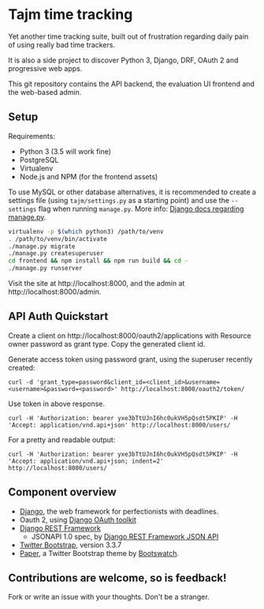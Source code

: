 # Tajm time tracking

Yet another time tracking suite, built out of frustration regarding daily pain of using really bad
time trackers.

It is also a side project to discover Python 3, Django, DRF, OAuth 2 and progressive web apps.

This git repository contains the API backend, the evaluation UI frontend and the web-based admin.

## Setup

Requirements:

* Python 3 (3.5 will work fine)
* PostgreSQL
* Virtualenv
* Node.js and NPM (for the frontend assets)

To use MySQL or other database alternatives, it is recommended to create a settings file
(using `tajm/settings.py` as a starting point) and use the
`--settings` flag when running `manage.py`. More info: [Django docs regarding manage.py](https://docs.djangoproject.com/en/1.10/ref/django-admin/#cmdoption-settings).

```bash
virtualenv -p $(which python3) /path/to/venv
. /path/to/venv/bin/activate
./manage.py migrate
./manage.py createsuperuser
cd frontend && npm install && npm run build && cd -
./manage.py runserver
```

Visit the site at http://localhost:8000, and the admin at http://localhost:8000/admin.


## API Auth Quickstart

Create a client on http://localhost:8000/oauth2/applications with Resource owner password as grant type. Copy the generated
client id.

Generate access token using password grant, using the superuser recently created:

```
curl -d 'grant_type=password&client_id=<client_id>&username=<username>&password=<password>' http://localhost:8000/oauth2/token/
```

Use token in above response.

```
curl -H 'Authorization: bearer yxe3bTtUJnI6hc0ukVH5pQsdt5PKIP' -H 'Accept: application/vnd.api+json' http://localhost:8000/users/
```

For a pretty and readable output:

```
curl -H 'Authorization: bearer yxe3bTtUJnI6hc0ukVH5pQsdt5PKIP' -H 'Accept: application/vnd.api+json; indent=2' http://localhost:8000/users/
```

## Component overview

* [Django](https://docs.djangoproject.com/en/latest/), the web framework for perfectionists with deadlines.
* Oauth 2, using [Django OAuth toolkit](https://django-oauth-toolkit.readthedocs.org)
* [Django REST Framework](http://www.django-rest-framework.org)
  * JSONAPI 1.0 spec, by [Django REST Framework JSON API](http://django-rest-framework-json-api.readthedocs.org)
* [Twitter Bootstrap](https://getbootstrap.com), version 3.3.7
* [Paper](http://bootswatch.com/paper/), a Twitter Bootstrap theme by [Bootswatch](http://bootswatch.com/lumen/).


## Contributions are welcome, so is feedback!

Fork or write an issue with your thoughts. Don't be a stranger.

